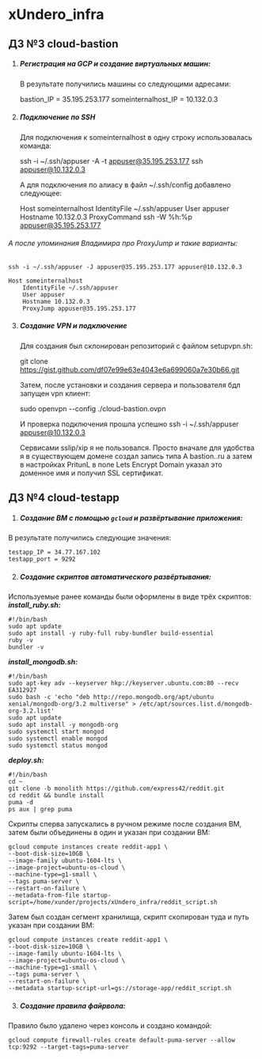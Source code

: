 # xUndero_infra
## ДЗ №3 cloud-bastion
1. ##### Регистрация на GCP и создание виртуальных машин:


	В результате получились машины со следующими адресами:

	bastion_IP = 35.195.253.177
	someinternalhost_IP = 10.132.0.3
2.	##### Подключение по SSH


	Для подключения к someinternalhost в одну строку использовалась команда:

	ssh -i ~/.ssh/appuser -A -t appuser@35.195.253.177 ssh appuser@10.132.0.3

	А для подключения по алиасу в файл ~/.ssh/config добавлено следующее:

	Host someinternalhost
		IdentityFile ~/.ssh/appuser
		User appuser
		Hostname 10.132.0.3
		ProxyCommand ssh -W %h:%p appuser@35.195.253.177

######	А после упоминания Владимира про ProxyJump и такие варианты:
    
    ssh -i ~/.ssh/appuser -J appuser@35.195.253.177 appuser@10.132.0.3
    
	Host someinternalhost
		IdentityFile ~/.ssh/appuser
		User appuser
		Hostname 10.132.0.3
		ProxyJump appuser@35.195.253.177
3. ##### Создание VPN и подключение


	Для создания был склонирован репозиторий с файлом setupvpn.sh:
    
    git clone https://gist.github.com/df07e99e63e4043e6a699060a7e30b66.git
    
    Затем, после установки и создания сервера и пользователя бдл запущен vpn клиент:
    
    sudo openvpn --config ./cloud-bastion.ovpn
    
    И проверка подключения прошла успешно ssh -i ~/.ssh/appuser appuser@10.132.0.3
    
    Сервисами sslip/xip я не пользовался. Просто вначале для удобства я в существующем домене создал запись типа A bastion.<mydomain>.ru а затем в настройках PritunL в поле Lets Encrypt Domain указал это доменное имя и получил SSL сертификат.

## ДЗ №4 cloud-testapp
1. ##### Создание ВМ с помощью *`gcloud`* и развёртывание приложения:
В результате получились следующие значения:  

    testapp_IP = 34.77.167.102  
    testapp_port = 9292  
2. ##### Создание скриптов автоматического развёртывания:
Используемые ранее команды были оформлены в виде трёх скриптов:  
***install_ruby.sh:***

    #!/bin/bash
    sudo apt update
    sudo apt install -y ruby-full ruby-bundler build-essential
    ruby -v
    bundler -v
***install_mongodb.sh:***

    #!/bin/bash
    sudo apt-key adv --keyserver hkp://keyserver.ubuntu.com:80 --recv EA312927
    sudo bash -c 'echo "deb http://repo.mongodb.org/apt/ubuntu xenial/mongodb-org/3.2 multiverse" > /etc/apt/sources.list.d/mongodb-org-3.2.list'
    sudo apt update
    sudo apt install -y mongodb-org
    sudo systemctl start mongod
    sudo systemctl enable mongod
    sudo systemctl status mongod
***deploy.sh:***

    #!/bin/bash
    cd ~
    git clone -b monolith https://github.com/express42/reddit.git
    cd reddit && bundle install
    puma -d
    ps aux | grep puma
Скрипты сперва запускались в ручном режиме после создания ВМ, затем были объединены в один и указан при создании ВМ:

    gcloud compute instances create reddit-app1 \
    --boot-disk-size=10GB \
    --image-family ubuntu-1604-lts \
    --image-project=ubuntu-os-cloud \
    --machine-type=g1-small \
    --tags puma-server \
    --restart-on-failure \
    --metadata-from-file startup-script=/home/xunder/projects/xUndero_infra/reddit_script.sh
Затем был создан сегмент хранилища, скрипт скопирован туда и путь указан при создании ВМ:

    gcloud compute instances create reddit-app1 \
    --boot-disk-size=10GB \
    --image-family ubuntu-1604-lts \
    --image-project=ubuntu-os-cloud \
    --machine-type=g1-small \
    --tags puma-server \
    --restart-on-failure \
    --metadata startup-script-url=gs://storage-app/reddit_script.sh
3. ##### Создание правила файрвола:  
Правило было удалено через консоль и создано командой:

    gcloud compute firewall-rules create default-puma-server --allow tcp:9292 --target-tags=puma-server

